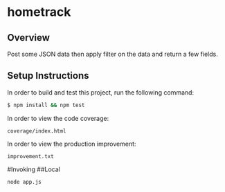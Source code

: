 # hometrack

## Overview
Post some JSON data then apply filter on the data and return a few fields.


## Setup Instructions


In order to build and test this project, run the following command:
```bash
$ npm install && npm test
```

In order to view the code coverage:
```
coverage/index.html
```

In order to view the production improvement:
```
improvement.txt
```

#Invoking
##Local
```bash
node app.js
```
